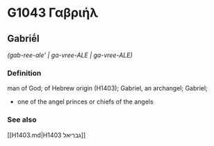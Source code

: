 # G1043 Γαβριήλ

## Gabriḗl

_(gab-ree-ale' | ga-vree-ALE | ga-vree-ALE)_

### Definition

man of God; of Hebrew origin (H1403); Gabriel, an archangel; Gabriel; 

- one of the angel princes or chiefs of the angels

### See also

[[H1403.md|H1403 גבריאל]]
